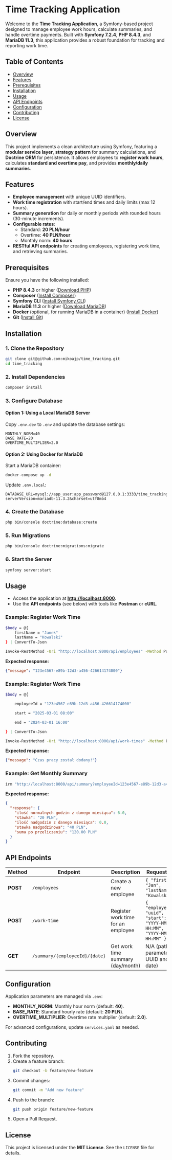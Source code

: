 # Time Tracking Application

Welcome to the **Time Tracking Application**, a Symfony-based project designed to manage employee work hours, calculate summaries, and handle overtime payments. Built with **Symfony 7.2.4**, **PHP 8.4.3**, and **MariaDB 11.3**, this application provides a robust foundation for tracking and reporting work time.

## Table of Contents
- [Overview](#overview)
- [Features](#features)
- [Prerequisites](#prerequisites)
- [Installation](#installation)
- [Usage](#usage)
- [API Endpoints](#api-endpoints)
- [Configuration](#configuration)
- [Contributing](#contributing)
- [License](#license)

## Overview
This project implements a clean architecture using Symfony, featuring a **modular service layer**, **strategy pattern** for summary calculations, and **Doctrine ORM** for persistence. It allows employees to **register work hours**, calculates **standard and overtime pay**, and provides **monthly/daily summaries**.

## Features
- **Employee management** with unique UUID identifiers.
- **Work time registration** with start/end times and daily limits (max 12 hours).
- **Summary generation** for daily or monthly periods with rounded hours (30-minute increments).
- **Configurable rates**:
    - Standard: **20 PLN/hour**
    - Overtime: **40 PLN/hour**
    - Monthly norm: **40 hours**
- **RESTful API endpoints** for creating employees, registering work time, and retrieving summaries.

## Prerequisites
Ensure you have the following installed:
- **PHP 8.4.3** or higher ([Download PHP](https://www.php.net/downloads.php))
- **Composer** ([Install Composer](https://getcomposer.org/download/))
- **Symfony CLI** ([Install Symfony CLI](https://symfony.com/download))
- **MariaDB 11.3** or higher ([Download MariaDB](https://mariadb.org/download/))
- **Docker** (optional, for running MariaDB in a container) ([Install Docker](https://www.docker.com/get-started))
- **Git** ([Install Git](https://git-scm.com/downloads))

## Installation
### 1. Clone the Repository
```bash
git clone git@github.com:mikoajp/time_tracking.git
cd time_tracking
```

### 2. Install Dependencies
```bash
composer install
```

### 3. Configure Database
#### Option 1: Using a Local MariaDB Server
Copy `.env.dev` to `.env` and update the database settings:
```env
MONTHLY_NORM=40
BASE_RATE=20
OVERTIME_MULTIPLIER=2.0
```

#### Option 2: Using Docker for MariaDB
Start a MariaDB container:
```bash
docker-compose up -d
```
Update `.env.local`:
```env
DATABASE_URL=mysql://app_user:app_password@127.0.0.1:3333/time_tracking_system?serverVersion=mariadb-11.3.2&charset=utf8mb4
```

### 4. Create the Database
```bash
php bin/console doctrine:database:create
```

### 5. Run Migrations
```bash
php bin/console doctrine:migrations:migrate
```

### 6. Start the Server
```bash
symfony server:start
```

## Usage
- Access the application at **[http://localhost:8000](http://localhost:8000)**.
- Use the **API endpoints** (see below) with tools like **Postman** or **cURL**.

### Example: Register Work Time
```bash
$body = @{
    firstName = "Janek"
    lastName = "Kowalski"
} | ConvertTo-Json

Invoke-RestMethod -Uri "http://localhost:8000/api/employees" -Method Post -Headers @{"Content-Type"="application/json"} -Body $body
```
**Expected response:**
```json
{"message": "123e4567-e89b-12d3-a456-426614174000"}
```


### Example: Register Work Time
```bash
$body = @{

    employeeId = "123e4567-e89b-12d3-a456-426614174000"

    start = "2025-03-01 08:00"

    end = "2024-03-01 16:00"

} | ConvertTo-Json

Invoke-RestMethod -Uri "http://localhost:8000/api/work-times" -Method Post -Headers @{"Content-Type"="application/json"} -Body $body
```
**Expected response:**
```json
{"message": "Czas pracy został dodany!"}
```

### Example: Get Monthly Summary
```bash
irm "http://localhost:8000/api/summary?employeeId=123e4567-e89b-12d3-a456-426614174000&date=2025-03"
```
**Expected response:**
```json
{
  "response": {
    "ilość normalnych godzin z danego miesiąca": 6.0,
    "stawka": "20 PLN",
    "ilość nadgodzin z danego miesiąca": 0.0,
    "stawka nadgodzinowa": "40 PLN",
    "suma po przeliczeniu": "120.00 PLN"
  }
}
```

## API Endpoints
| Method | Endpoint | Description | Request Body                                                                        |
|--------|---------|-------------|-------------------------------------------------------------------------------------|
| **POST** | `/employees` | Create a new employee | `{ "firstName": "Jan", "lastName": "Kowalski" }`                                    |
| **POST** | `/work-time` | Register work time for an employee | `{ "employee_id": "uuid", "start": "YYYY-MM-DD HH:MM", "end": "YYYY-MM-DD HH:MM" }` |
| **GET** | `/summary/{employeeId}/{date}` | Get work time summary (day/month) | N/A (path parameters: UUID and date)                                                |

## Configuration
Application parameters are managed via `.env`:
- **MONTHLY_NORM**: Monthly hour norm (default: **40**).
- **BASE_RATE**: Standard hourly rate (default: **20 PLN**).
- **OVERTIME_MULTIPLIER**: Overtime rate multiplier (default: **2.0**).

For advanced configurations, update `services.yaml` as needed.

## Contributing
1. Fork the repository.
2. Create a feature branch:
   ```bash
   git checkout -b feature/new-feature
   ```
3. Commit changes:
   ```bash
   git commit -m "Add new feature"
   ```
4. Push to the branch:
   ```bash
   git push origin feature/new-feature
   ```
5. Open a Pull Request.

## License
This project is licensed under the **MIT License**. See the `LICENSE` file for details.


